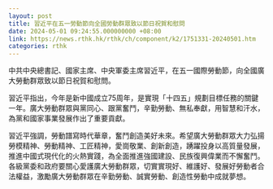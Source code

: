 ```yaml
---
layout: post
title: 習近平在五一勞動節向全國勞動群眾致以節日祝賀和慰問
date: 2024-05-01 09:24:55.000000000 +08:00
link: https://news.rthk.hk/rthk/ch/component/k2/1751331-20240501.htm
categories: rthk
---
```


中共中央總書記、國家主席、中央軍委主席習近平，在五一國際勞動節，向全國廣大勞動群眾致以節日祝賀和慰問。

習近平指出，今年是新中國成立75周年，是實現「十四五」規劃目標任務的關鍵一年。廣大勞動群眾與黨同心、跟黨奮鬥，辛勤勞動、無私奉獻，用智慧和汗水，為黨和國家事業發展作出了重要貢獻。

習近平強調，勞動譜寫時代華章，奮鬥創造美好未來。希望廣大勞動群眾大力弘揚勞模精神、勞動精神、工匠精神，愛崗敬業、創新創造，踴躍投身以高質量發展，推進中國式現代化的火熱實踐，為全面推進強國建設、民族復興偉業而不懈奮鬥。各級黨委和政府要關心愛護廣大勞動群眾，切實實現好、維護好、發展好勞動者合法權益，激勵廣大勞動群眾在辛勤勞動、誠實勞動、創造性勞動中成就夢想。
